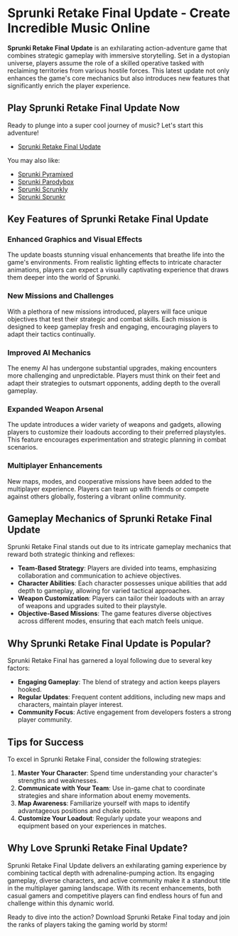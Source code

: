 # Sprunki Retake Final Update - Create Incredible Music Online

**Sprunki Retake Final Update** is an exhilarating action-adventure game that combines strategic gameplay with immersive storytelling. Set in a dystopian universe, players assume the role of a skilled operative tasked with reclaiming territories from various hostile forces. This latest update not only enhances the game's core mechanics but also introduces new features that significantly enrich the player experience.

## Play Sprunki Retake Final Update Now
Ready to plunge into a super cool journey of music? Let's start this adventure!

- [Sprunki Retake Final Update](https://pyramixed.com/sprunki-retake-final-update)

You may also like:
- [Sprunki Pyramixed](https://pyramixed.com/)
- [Sprunki Parodybox](https://pyramixed.com/sprunki-parodybox)
- [Sprunki Scrunkly](https://pyramixed.com/sprunki-scrunkly)
- [Sprunki Sprunkr](https://sprunkr.me/)

## Key Features of Sprunki Retake Final Update

### Enhanced Graphics and Visual Effects
The update boasts stunning visual enhancements that breathe life into the game's environments. From realistic lighting effects to intricate character animations, players can expect a visually captivating experience that draws them deeper into the world of Sprunki.

### New Missions and Challenges
With a plethora of new missions introduced, players will face unique objectives that test their strategic and combat skills. Each mission is designed to keep gameplay fresh and engaging, encouraging players to adapt their tactics continually.

### Improved AI Mechanics
The enemy AI has undergone substantial upgrades, making encounters more challenging and unpredictable. Players must think on their feet and adapt their strategies to outsmart opponents, adding depth to the overall gameplay.

### Expanded Weapon Arsenal
The update introduces a wider variety of weapons and gadgets, allowing players to customize their loadouts according to their preferred playstyles. This feature encourages experimentation and strategic planning in combat scenarios.

### Multiplayer Enhancements
New maps, modes, and cooperative missions have been added to the multiplayer experience. Players can team up with friends or compete against others globally, fostering a vibrant online community.

## Gameplay Mechanics of Sprunki Retake Final Update

Sprunki Retake Final stands out due to its intricate gameplay mechanics that reward both strategic thinking and reflexes:

- **Team-Based Strategy**: Players are divided into teams, emphasizing collaboration and communication to achieve objectives.
- **Character Abilities**: Each character possesses unique abilities that add depth to gameplay, allowing for varied tactical approaches.
- **Weapon Customization**: Players can tailor their loadouts with an array of weapons and upgrades suited to their playstyle.
- **Objective-Based Missions**: The game features diverse objectives across different modes, ensuring that each match feels unique.

## Why Sprunki Retake Final Update is Popular?

Sprunki Retake Final has garnered a loyal following due to several key factors:

- **Engaging Gameplay**: The blend of strategy and action keeps players hooked.
- **Regular Updates**: Frequent content additions, including new maps and characters, maintain player interest.
- **Community Focus**: Active engagement from developers fosters a strong player community.

## Tips for Success

To excel in Sprunki Retake Final, consider the following strategies:

1. **Master Your Character**: Spend time understanding your character's strengths and weaknesses.
2. **Communicate with Your Team**: Use in-game chat to coordinate strategies and share information about enemy movements.
3. **Map Awareness**: Familiarize yourself with maps to identify advantageous positions and choke points.
4. **Customize Your Loadout**: Regularly update your weapons and equipment based on your experiences in matches.

## Why Love Sprunki Retake Final Update?

Sprunki Retake Final Update delivers an exhilarating gaming experience by combining tactical depth with adrenaline-pumping action. Its engaging gameplay, diverse characters, and active community make it a standout title in the multiplayer gaming landscape. With its recent enhancements, both casual gamers and competitive players can find endless hours of fun and challenge within this dynamic world.

Ready to dive into the action? Download Sprunki Retake Final today and join the ranks of players taking the gaming world by storm!
